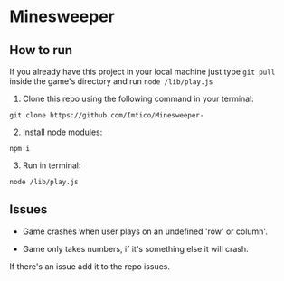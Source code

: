 # Minesweeper

## How to run

If you already have this project in your local machine just type ```git pull``` inside the game's directory and run ```node /lib/play.js```

1. Clone this repo using the following command in your terminal: 

```git clone https://github.com/Imtico/Minesweeper-```

2. Install node modules:

```npm i```

3. Run in terminal:

```node /lib/play.js```

## Issues

* Game crashes when user plays on an undefined 'row' or column'.

* Game only takes numbers, if it's something else it will crash.

If there's an issue add it to the repo issues.

